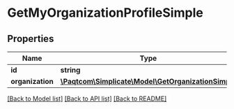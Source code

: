 # GetMyOrganizationProfileSimple

## Properties

 Name             | Type                                                                        | Description | Notes      
------------------|-----------------------------------------------------------------------------|-------------|------------
 **id**           | **string**                                                                  |             | [optional] 
 **organization** | [**\Paqtcom\Simplicate\Model\GetOrganizationSimple**](GetOrganizationSimple.md) |             | [optional] 

[[Back to Model list]](../README.md#documentation-for-models) [[Back to API list]](../README.md#documentation-for-api-endpoints) [[Back to README]](../README.md)



